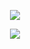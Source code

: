 <!--
### Hi there 👋
**muliulan/muliulan** is a ✨ _special_ ✨ repository because its `README.md` (this file) appears on your GitHub profile.

Here are some ideas to get you started:

- 🔭 I’m currently working on ...
- 🌱 I’m currently learning ...
- 👯 I’m looking to collaborate on ...
- 🤔 I’m looking for help with ...
- 💬 Ask me about ...
- 📫 How to reach me: ...
- 😄 Pronouns: ...
- ⚡ Fun fact: ...
-->


<p align="center">
     <img src="https://github-readme-stats.vercel.app/api?username=muliulan&show_icons=true&line_height=21&show_icons=true&theme=vue" />
</p>
<p align="center">
         <img src="https://github-readme-streak-stats.herokuapp.com/?user=muliulan" />
</p>




